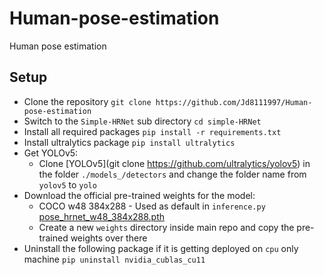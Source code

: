 # Human-pose-estimation
Human pose estimation

## Setup

- Clone the repository
  ``git clone https://github.com/Jd8111997/Human-pose-estimation``
- Switch to the `Simple-HRNet` sub directory
  ``cd simple-HRNet``
- Install all required packages
  ``pip install -r requirements.txt``
- Install ultralytics package
  ``pip install ultralytics``
- Get YOLOv5:
    - Clone [YOLOv5](git clone https://github.com/ultralytics/yolov5)
in the folder ``./models_/detectors`` and change the folder name from ``yolov5`` to ``yolo``
- Download the official pre-trained weights for the model:
    - COCO w48 384x288 - Used as default in `inference.py`
      [pose_hrnet_w48_384x288.pth](https://drive.google.com/open?id=1UoJhTtjHNByZSm96W3yFTfU5upJnsKiS)
    - Create a new `weights` directory inside main repo and copy the pre-trained weights over there
- Uninstall the following package if it is getting deployed on `cpu` only machine
  ``pip uninstall nvidia_cublas_cu11  ``


   
